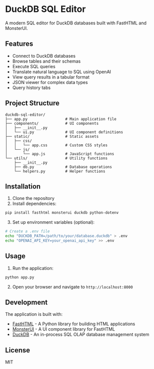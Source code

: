 # DuckDB SQL Editor

A modern SQL editor for DuckDB databases built with FastHTML and MonsterUI.

## Features

- Connect to DuckDB databases
- Browse tables and their schemas
- Execute SQL queries
- Translate natural language to SQL using OpenAI
- View query results in a tabular format
- JSON viewer for complex data types
- Query history tabs

## Project Structure

```
duckdb-sql-editor/
├── app.py                 # Main application file
├── components/            # UI components
│   ├── __init__.py
│   └── ui.py              # UI component definitions
├── static/                # Static assets
│   ├── css/
│   │   └── app.css        # Custom CSS styles
│   └── js/
│       └── app.js         # JavaScript functions
└── utils/                 # Utility functions
    ├── __init__.py
    ├── db.py              # Database operations
    └── helpers.py         # Helper functions
```

## Installation

1. Clone the repository
2. Install dependencies:

```bash
pip install fasthtml monsterui duckdb python-dotenv
```

3. Set up environment variables (optional):

```bash
# Create a .env file
echo "DUCKDB_PATH=/path/to/your/database.duckdb" > .env
echo "OPENAI_API_KEY=your_openai_api_key" >> .env
```

## Usage

1. Run the application:

```bash
python app.py
```

2. Open your browser and navigate to `http://localhost:8000`

## Development

The application is built with:

- [FastHTML](https://fasthtml.answer.ai/) - A Python library for building HTML applications
- [MonsterUI](https://monsterui.answer.ai/) - A UI component library for FastHTML
- [DuckDB](https://duckdb.org/) - An in-process SQL OLAP database management system

## License

MIT 